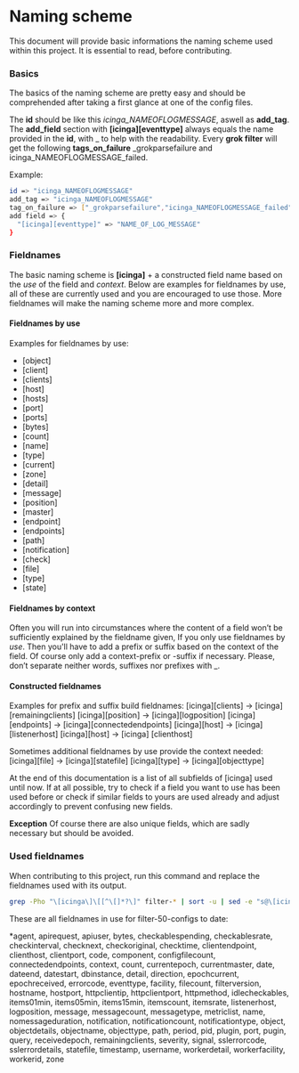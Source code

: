 # Naming scheme
This document will provide basic informations the naming scheme used within this project. It is essential to read, before contributing.

### Basics
The basics of the naming scheme are pretty easy and should be comprehended after taking a first glance at one of the config files.

The **id** should be like this *icinga_NAMEOFLOGMESSAGE*, aswell as **add_tag**.
The **add_field** section with **[icinga][eventtype]** always equals the name provided in the **id**, with _ to help with the readability.
Every **grok filter** will get the following **tags_on_failure** _grokparsefailure and icinga_NAMEOFLOGMESSAGE_failed.

Example:
```sh
id => "icinga_NAMEOFLOGMESSAGE"
add_tag => "icinga_NAMEOFLOGMESSAGE"
tag_on_failure => ["_grokparsefailure","icinga_NAMEOFLOGMESSAGE_failed"]
add field => {
  "[icinga][eventtype]" => "NAME_OF_LOG_MESSAGE"
}
```

### Fieldnames

The basic naming scheme is **[icinga]** + a constructed field name based on the *use* of the field and *context*. Below are examples for fieldnames by use, all of these are currently used and you are encouraged to use those. More fieldnames will make the naming scheme more and more complex.

#### Fieldnames by use

Examples for fieldnames by use:
- [object]
- [client]
- [clients]
- [host]
- [hosts]
- [port]
- [ports]
- [bytes]
- [count]
- [name]
- [type]
- [current]
- [zone]
- [detail]
- [message]
- [position]
- [master]
- [endpoint]
- [endpoints]
- [path]
- [notification]
- [check]
- [file]
- [type]
- [state]

#### Fieldnames by context

Often you will run into circumstances where the content of a field won’t be sufficiently explained by the fieldname given, If you only use fieldnames by *use*. Then you'll have to add a prefix or suffix based on the context of the field. Of course only add a context-prefix or -suffix if necessary. Please, don’t separate neither words, suffixes nor prefixes with _.

#### Constructed fieldnames

Examples for prefix and suffix build fieldnames:
[icinga][clients] → [icinga][remainingclients]
[icinga][position] → [icinga][logposition]
[icinga][endpoints] → [icinga][connectedendpoints]
[icinga][host] → [icinga] [listenerhost]
[icinga][host] → [icinga] [clienthost]

Sometimes additional fieldnames by use provide the context needed:
[icinga][file] → [icinga][statefile]
[icinga][type] → [icinga][objecttype]

At the end of this documentation is a list of all subfields of [icinga] used until now. If at all possible, try to check if a field you want to use has been used before or check if similar fields to yours are used already and adjust accordingly to prevent confusing new fields.

**Exception** Of course there are also unique fields, which are sadly necessary but should be avoided.

### Used fieldnames

When contributing to this project, run this command and replace the fieldnames used with its output. 

```sh
grep -Pho "\[icinga\]\[[^\[]*?\]" filter-* | sort -u | sed -e "s@\[icinga\]\[@@;s@\]@,@" | sed ':a;N;$!ba;s/\n/ /g' | sed -e "s/,$//"
```

These are all fieldnames in use for filter-50-configs to date:

*agent, apirequest, apiuser, bytes, checkablespending, checkablesrate, checkinterval, checknext, checkoriginal, checktime, clientendpoint, clienthost, clientport, code, component, configfilecount, connectedendpoints, context, count, currentepoch, currentmaster, date, dateend, datestart, dbinstance, detail, direction, epochcurrent, epochreceived, errorcode, eventtype, facility, filecount, filterversion, hostname, hostport, httpclientip, httpclientport, httpmethod, idlecheckables, items01min, items05min, items15min, itemscount, itemsrate, listenerhost, logposition, message, messagecount, messagetype, metriclist, name, nomessageduration, notification, notificationcount, notificationtype, object, objectdetails, objectname, objecttype, path, period, pid, plugin, port, pugin, query, receivedepoch, remainingclients, severity, signal, sslerrorcode, sslerrordetails, statefile, timestamp, username, workerdetail, workerfacility, workerid, zone
